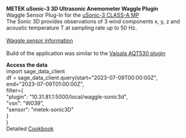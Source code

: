 **METEK uSonic-3 3D Ultrasonic Anemometer Waggle Plugin** <br>
Waggle Sensor Plug-In for the [uSonic-3 CLASS-A MP](https://metek.de/product/usonic-3-class-a/) <br>
The Sonic 3D provides observations of 3 wind components x, y, z and acoustic temperature T at sampling rate up to 50 Hz.<br>
<br>
[Waggle sensor information](https://github.com/waggle-sensor)<br>
<br>
Build of the application was similar to the [Vaisala AQT530 plugin](https://github.com/jrobrien91/waggle-aqt)

**Access the data**<br>
import sage_data_client <br>
df = sage_data_client.query(start="2023-07-09T00:00:00Z", <br>
                            end="2023-07-09T01:00:00Z", <br>
                            filter={<br>
                                "plugin": "10.31.81.1:5000/local/waggle-sonic3d",<br>
                                "vsn": "W039",<br>
                                "sensor": "metek-sonic3D"<br>
                            }<br>
) <br>
Detailed [Cookbook](https://github.com/sujanpal/instrument-cookbooks/blob/main/notebooks/METEK_Sonic3D_access.ipynb)
